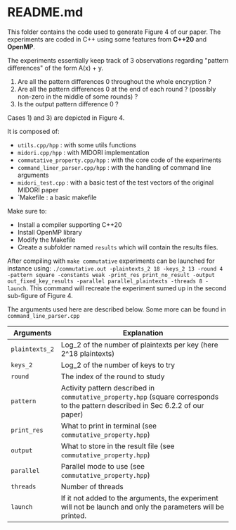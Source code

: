 README.md
=========

This folder contains the code used to generate Figure 4 of our paper.
The experiments are coded in C++ using some features from **C++20** and **OpenMP**.

The experiments essentially keep track of 3 observations regarding "pattern differences" of the form A(x) + y. 

1. Are all the pattern differences 0 throughout the whole encryption ?
2. Are all the pattern differences 0 at the end of each round ? (possibly non-zero in the middle of some rounds) ?
3. Is the output pattern difference 0 ?

Cases 1) and 3) are depicted in Figure 4.



It is composed of:

- `utils.cpp/hpp` : with some utils functions
- `midori.cpp/hpp` : with MIDORI implementation
- `commutative_property.cpp/hpp` : with the core code of the experiments
- `command_liner_parser.cpp/hpp` : with the handling of command line arguments
- `midori_test.cpp` : with a basic test of the test vectors of the original MIDORI paper
- `Makefile : a basic makefile

Make sure to:

- Install a compiler supporting C++20
- Install OpenMP library
- Modify the Makefile
- Create a subfolder named `results` which will contain the results files.

After compiling with `make commutative` experiments can be launched for instance
using: `./commutative.out -plaintexts_2 18 -keys_2 13 -round 4 -pattern square -constants weak -print_res print_no_result -output out_fixed_key_results -parallel parallel_plaintexts -threads 8 -launch`. This command will recreate the experiment sumed up in the second sub-figure of Figure 4.

The arguments used here are described below. Some more can be found in `command_line_parser.cpp`

|  Arguments   |                                                           Explanation                                                            |
|--------------|----------------------------------------------------------------------------------------------------------------------------------|
| `plaintexts_2` | Log_2 of the number of plaintexts per key (here 2^18 plaintexts)                                                                 |
| `keys_2`       | Log_2 of the number of keys to try                                                                                               |
| `round`        | The index of the round to study                                                                                                               |
| `pattern`      | Activity pattern described in `commutative_property.hpp` (square corresponds to the pattern described in Sec 6.2.2 of our paper) |
| `print_res`    | What to print in terminal (see `commutative_property.hpp`)                                                                       |
| `output`       | What to store in the result file (see `commutative_property.hpp`)                                                                |
| `parallel`     | Parallel mode to use (see `commutative_property.hpp`)                                                                            |
| `threads`      | Number of threads                                                                                                                |
| `launch`       | If it not added to the arguments, the experiment will not be launch and only the parameters will be printed.                     |
